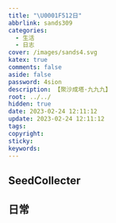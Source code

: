 ```yaml
---
title: "\U0001F512日"
abbrlink: sands309
categories:
  - 生活
  - 日志
cover: /images/sands4.svg
katex: true
comments: false
aside: false
password: 4sion
description: 【聚沙成塔·九九九】
root: ../../
hidden: true
date: 2023-02-24 12:11:12
update: 2023-02-24 12:11:12
tags:
copyright:
sticky:
keywords:
---
```


## SeedCollecter



## 日常